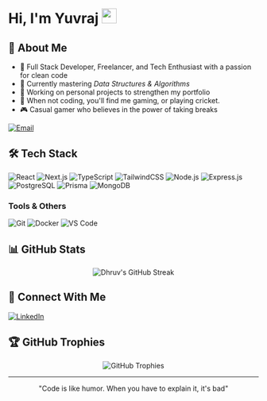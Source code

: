 # Hi, I'm Yuvraj <img src="https://raw.githubusercontent.com/MartinHeinz/MartinHeinz/master/wave.gif" width="30px">
## 💫 About Me
- 🚀 Full Stack Developer, Freelancer, and Tech Enthusiast with a passion for clean code
- 🌱 Currently mastering *Data Structures & Algorithms*
- 🔭 Working on personal projects to strengthen my portfolio
- 💪 When not coding, you'll find me gaming, or playing cricket.
- 🎮 Casual gamer who believes in the power of taking breaks

<div>
  <a href="mailto:yuvi4695@gmail.com">
    <img src="https://img.shields.io/badge/Email-yuvi4695%40gmail.com-D14836?style=for-the-badge&logo=gmail&logoColor=white" alt="Email" />
  </a>
</div>

## 🛠 Tech Stack

<div >

![React](https://img.shields.io/badge/React-20232A?style=for-the-badge&logo=react&logoColor=61DAFB)
![Next.js](https://img.shields.io/badge/Next.js-000000?style=for-the-badge&logo=nextdotjs&logoColor=white)
![TypeScript](https://img.shields.io/badge/TypeScript-%23007ACC.svg?style=for-the-badge&logo=typescript&logoColor=white)
![TailwindCSS](https://img.shields.io/badge/Tailwind_CSS-38B2AC?style=for-the-badge&logo=tailwind-css&logoColor=white)
![Node.js](https://img.shields.io/badge/Node.js-339933?style=for-the-badge&logo=nodedotjs&logoColor=white)
![Express.js](https://img.shields.io/badge/Express.js-000000?style=for-the-badge&logo=express&logoColor=white)
![PostgreSQL](https://img.shields.io/badge/PostgreSQL-%23316192.svg?style=for-the-badge&logo=postgresql&logoColor=white)
![Prisma](https://img.shields.io/badge/Prisma-2D3748?style=for-the-badge&logo=prisma&logoColor=white)
![MongoDB](https://img.shields.io/badge/MongoDB-4EA94B?style=for-the-badge&logo=mongodb&logoColor=white)

### Tools & Others
![Git](https://img.shields.io/badge/Git-F05032?style=for-the-badge&logo=git&logoColor=white)
![Docker](https://img.shields.io/badge/Docker-2CA5E0?style=for-the-badge&logo=docker&logoColor=white)
![VS Code](https://img.shields.io/badge/VS_Code-0078D4?style=for-the-badge&logo=visual%20studio%20code&logoColor=white)

</div>

## 📊 GitHub Stats

<div align="center">
  <img src="https://github-readme-streak-stats.herokuapp.com/?user=YuviX-514&theme=radical" alt="Dhruv's GitHub Streak" />
</div>

## 🔗 Connect With Me

<div>
  <a href="https://www.linkedin.com/in/yuvraj-singh-7aa0b6232/">
    <img src="https://img.shields.io/badge/LinkedIn-%230077B5.svg?style=for-the-badge&logo=linkedin&logoColor=white" alt="LinkedIn" />
  </a>

</div>

## 🏆 GitHub Trophies

<div align ="center">
  <img src="https://github-profile-trophy.vercel.app/?username=YuviX-514&theme=radical&column=4&margin-w=15&margin-h=15" alt="GitHub Trophies" />
</div>

---

<div align="center">
  "Code is like humor. When you have to explain it, it's bad"
</div>
